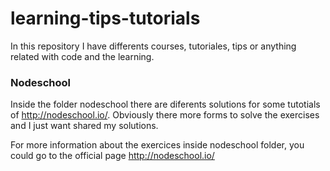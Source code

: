 # learning-tips-tutorials
In this repository I have differents courses, tutoriales, tips or anything related with code and the learning.

### Nodeschool
Inside the folder nodeschool there are diferents solutions for some tutotials of http://nodeschool.io/. Obviously there more forms to solve the exercises and I just  want shared my solutions.

For more information about the exercices inside nodeschool folder, you could go to the official page http://nodeschool.io/
